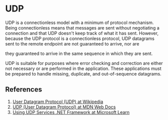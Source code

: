 # UDP

UDP is a connectionless model with a minimum of protocol mechanism. Being connectionless means that messages are sent without negotiating a connection and that UDP doesn't keep track of what it has sent. However, because the UDP protocol is a connectionless protocol, UDP datagrams sent to the remote endpoint are not guaranteed to arrive, nor are

they guaranteed to arrive in the same sequence in which they are sent.

UDP is suitable for purposes where error checking and correction are either not necessary or are performed in the application. These applications must be prepared to handle missing, duplicate, and out-of-sequence datagrams.

## References

1. [User Datagram Protocol (UDP) at Wikipedia](https://en.wikipedia.org/wiki/User_Datagram_Protocol)
2. [UDP (User Datagram Protocol) at MDN Web Docs](https://developer.mozilla.org/en-US/docs/Glossary/UDP)
3. [Using UDP Services .NET Framework at Microsoft Learn](https://learn.microsoft.com/en-us/dotnet/framework/network-programming/using-udp-services)
